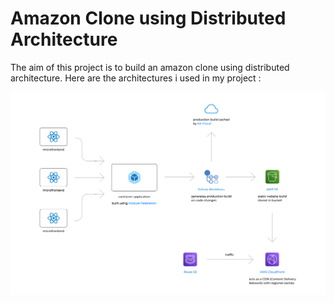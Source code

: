 # Amazon Clone using Distributed Architecture

The aim of this project is to build an amazon clone using distributed architecture. Here are the architectures i used in my project :

<img src= "./architecture/microfrontends.architecture.png" />
